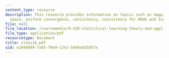 ```yaml
---
content_type: resource
description: This resource provides information on topics such as mappings and hypothesis
  space, uniform convergence, consistency, consistency for RKHS and Ivanov regularization.
file: null
file_location: /coursemedia/9-520-statistical-learning-theory-and-applications-spring-2006/e28404897a9570e9c2e35de0a42bd57a_class16.pdf
file_type: application/pdf
resourcetype: Document
title: class16.pdf
uid: e2840489-7a95-70e9-c2e3-5de0a42bd57a
---
```

